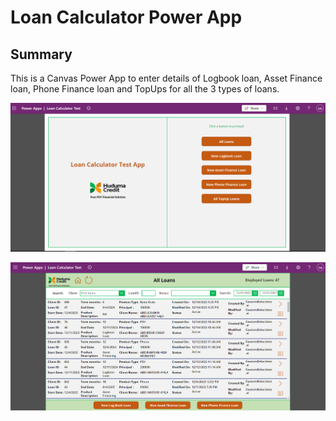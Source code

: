 # Loan Calculator Power App

## Summary

This is a Canvas Power App to enter details of Logbook loan, Asset Finance loan, Phone Finance loan and TopUps for all the 3 types of loans.

![1-Home-Loan_Calc](https://github.com/gavasthisp/Loan-Management-PowerApps/blob/main/Loan%20Calculator/assets/1-Home-Loan_Calc.PNG)

![2-All_Loans-Loan_Calc](https://github.com/gavasthisp/Loan-Management-PowerApps/blob/main/Loan%20Calculator/assets/2-All_Loans-Loan_Calc.PNG)

